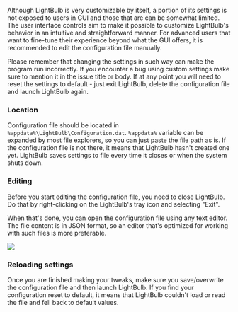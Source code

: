 Although LightBulb is very customizable by itself, a portion of its settings is not exposed to users in GUI and those that are can be somewhat limited. The user interface controls aim to make it possible to customize LightBulb's behavior in an intuitive and straightforward manner. For advanced users that want to fine-tune their experience beyond what the GUI offers, it is recommended to edit the configuration file manually.

Please remember that changing the settings in such way can make the program run incorrectly. If you encounter a bug using custom settings make sure to mention it in the issue title or body. If at any point you will need to reset the settings to default - just exit LightBulb, delete the configuration file and launch LightBulb again.

### Location

Configuration file should be located in `%appdata%\LightBulb\Configuration.dat`. `%appdata%` variable can be expanded by most file explorers, so you can just paste the file path as is. If the configuration file is not there, it means that LightBulb hasn't created one yet. LightBulb saves settings to file every time it closes or when the system shuts down.

### Editing

Before you start editing the configuration file, you need to close LightBulb. Do that by right-clicking on the LightBulb's  tray icon and selecting "Exit".

When that's done, you can open the configuration file using any text editor. The file content is in JSON format, so an editor that's optimized for working with such files is more preferable.

![](https://i.imgur.com/aYqwKCE.png)


### Reloading settings

Once you are finished making your tweaks, make sure you save/overwrite the configuration file and then launch LightBulb. If you find your configuration reset to default, it means that LightBulb couldn't load or read the file and fell back to default values.